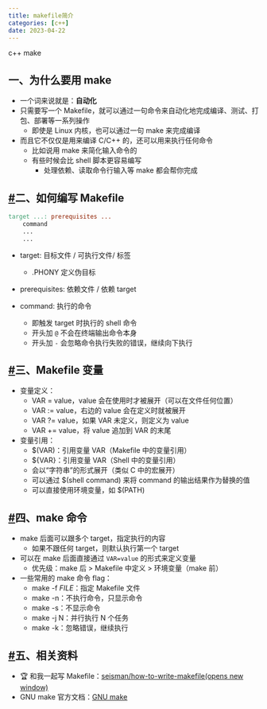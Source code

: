 ```yaml
---
title: makefile简介
categories: [c++]
date: 2023-04-22
---
```


c++ make

<!--more-->

## 一、为什么要用 make

- 一个词来说就是：**自动化**
- 只需要写一个 Makefile，就可以通过一句命令来自动化地完成编译、测试、打包、部署等一系列操作
  - 即使是 Linux 内核，也可以通过一句 make 来完成编译
- 而且它不仅仅是用来编译 C/C++ 的，还可以用来执行任何命令
  - 比如说用 make 来简化输入命令的
  - 有些时候会比 shell 脚本更容易编写
    - 处理依赖、读取命令行输入等 make 都会帮你完成

## [#](https://whfox.github.io/post/2023/04/22/makefile简介.html#二、如何编写-makefile)二、如何编写 Makefile

```makefile
target ...: prerequisites ...
    command
    ...
    ...
```

- target: 目标文件 / 可执行文件/ 标签

  - .PHONY 定义伪目标

- prerequisites: 依赖文件 / 依赖 target

- command: 执行的命令

  - 即触发 target 时执行的 shell 命令
  - 开头加 `@` 不会在终端输出命令本身
  - 开头加 `-` 会忽略命令执行失败的错误，继续向下执行

## [#](https://whfox.github.io/post/2023/04/22/makefile简介.html#三、makefile-变量)三、Makefile 变量

- 变量定义：
  - VAR = value，value 会在使用时才被展开（可以在文件任何位置）
  - VAR := value，右边的 value 会在定义时就被展开
  - VAR ?= value，如果 VAR 未定义，则定义为 value
  - VAR += value，将 value 追加到 VAR 的末尾
- 变量引用：
  - $(VAR)：引用变量 VAR（Makefile 中的变量引用）
  - ${VAR}：引用变量 VAR（Shell 中的变量引用）
  - 会以“字符串”的形式展开（类似 C 中的宏展开）
  - 可以通过 $(shell command) 来将 command 的输出结果作为替换的值
  - 可以直接使用环境变量，如 $(PATH)

## [#](https://whfox.github.io/post/2023/04/22/makefile简介.html#四、make-命令)四、make 命令

- make 后面可以跟多个 target，指定执行的内容
  - 如果不跟任何 target，则默认执行第一个 target
- 可以在 make 后面直接通过 `VAR=value` 的形式来定义变量
  - 优先级：make 后 > Makefile 中定义 > 环境变量（make 前）
- 一些常用的 make 命令 flag：
  - make -f *FILE*：指定 Makefile 文件
  - make -n：不执行命令，只显示命令
  - make -s：不显示命令
  - make -j N：并行执行 N 个任务
  - make -k：忽略错误，继续执行

## [#](https://whfox.github.io/post/2023/04/22/makefile简介.html#五、相关资料)五、相关资料

- 🏆 和我一起写 Makefile：[seisman/how-to-write-makefile(opens new window)](https://seisman.github.io/how-to-write-makefile/)
- GNU make 官方文档：[GNU make](https://www.gnu.org/software/make/manual/make.html)
